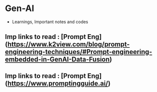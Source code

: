 # Gen-AI
- Learnings, Important notes and codes <br />


## Imp links to read : [Prompt Eng] (https://www.k2view.com/blog/prompt-engineering-techniques/#Prompt-engineering-embedded-in-GenAI-Data-Fusion)
## Imp links to read : [Prompt Eng] (https://www.promptingguide.ai/)